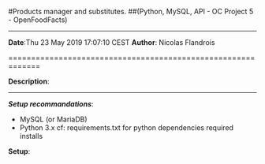 #Products manager and substitutes.
##(Python, MySQL, API - OC Project 5 - OpenFoodFacts)

-------------------------------------------------------------
**Date**:Thu 23 May 2019 17:07:10 CEST 
**Author**: Nicolas Flandrois

=============================================================

**Description**:

-------------------------------------------------------------

***Setup recommandations***:
- MySQL (or MariaDB)
- Python 3.x
	cf: requirements.txt for python dependencies required installs

**Setup**:
